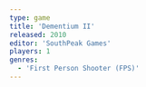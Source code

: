 ```yaml
---
type: game
title: 'Dementium II'
released: 2010
editor: 'SouthPeak Games'
players: 1
genres:
  - 'First Person Shooter (FPS)'
---
```

